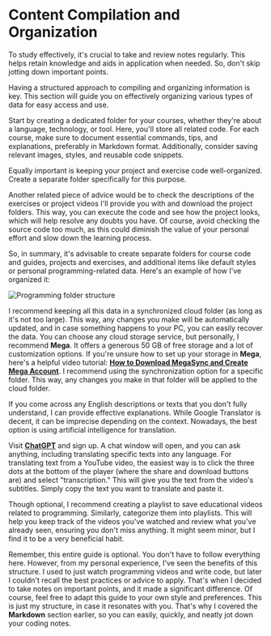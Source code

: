 # Content Compilation and Organization

To study effectively, it's crucial to take and review notes regularly. This helps retain knowledge and aids in application when needed. So, don't skip jotting down important points.

Having a structured approach to compiling and organizing information is key. This section will guide you on effectively organizing various types of data for easy access and use.

Start by creating a dedicated folder for your courses, whether they're about a language, technology, or tool. Here, you'll store all related code. For each course, make sure to document essential commands, tips, and explanations, preferably in Markdown format. Additionally, consider saving relevant images, styles, and reusable code snippets.

Equally important is keeping your project and exercise code well-organized. Create a separate folder specifically for this purpose.

Another related piece of advice would be to check the descriptions of the exercises or project videos I'll provide you with and download the project folders. This way, you can execute the code and see how the project looks, which will help resolve any doubts you have. Of course, avoid checking the source code too much, as this could diminish the value of your personal effort and slow down the learning process.

So, in summary, it's advisable to create separate folders for course code and guides, projects and exercises, and additional items like default styles or personal programming-related data. Here's an example of how I've organized it:

![Programming folder structure](../assets/programming-folders-structure-en.jpg)

I recommend keeping all this data in a synchronized cloud folder (as long as it's not too large). This way, any changes you make will be automatically updated, and in case something happens to your PC, you can easily recover the data. You can choose any cloud storage service, but personally, I recommend **Mega**. It offers a generous 50 GB of free storage and a lot of customization options. If you're unsure how to set up your storage in **Mega**, here's a helpful video tutorial: **[How to Download MegaSync and Create Mega Account](www.youtube.com/watch?v=wdmmrzrr_XA)**. I recommend using the synchronization option for a specific folder. This way, any changes you make in that folder will be applied to the cloud folder.

If you come across any English descriptions or texts that you don't fully understand, I can provide effective explanations. While Google Translator is decent, it can be imprecise depending on the context. Nowadays, the best option is using artificial intelligence for translation.

Visit **[ChatGPT](https://chat.openai.com/auth/login)** and sign up. A chat window will open, and you can ask anything, including translating specific texts into any language. For translating text from a YouTube video, the easiest way is to click the three dots at the bottom of the player (where the share and download buttons are) and select "transcription." This will give you the text from the video's subtitles. Simply copy the text you want to translate and paste it.

Though optional, I recommend creating a playlist to save educational videos related to programming. Similarly, categorize them into playlists. This will help you keep track of the videos you've watched and review what you've already seen, ensuring you don't miss anything. It might seem minor, but I find it to be a very beneficial habit.

Remember, this entire guide is optional. You don't have to follow everything here. However, from my personal experience, I've seen the benefits of this structure. I used to just watch programming videos and write code, but later I couldn't recall the best practices or advice to apply. That's when I decided to take notes on important points, and it made a significant difference. Of course, feel free to adapt this guide to your own style and preferences. This is just my structure, in case it resonates with you. That's why I covered the **Markdown** section earlier, so you can easily, quickly, and neatly jot down your coding notes.

